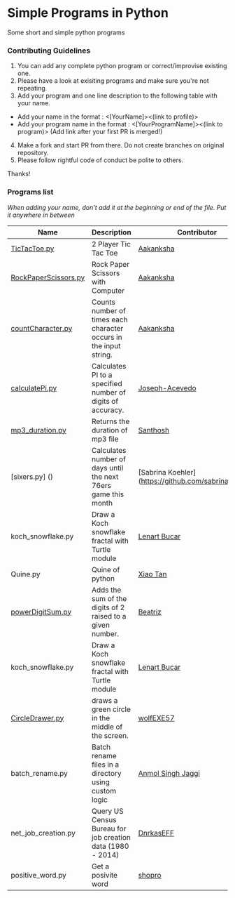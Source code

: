 # Simple Programs in Python
Some short and simple python programs

### Contributing Guidelines
1. You can add any complete python program or correct/improvise existing one.
2. Please have a look at exisiting programs and make sure you're not repeating.
3. Add your program and one line description to the following table with your name.
- Add your name in the format : <[YourName]><(link to profile)>
- Add your program name in the format : <[YourProgramName]><(link to program)>
(Add link after your first PR is merged!)
4. Make a fork and start PR from there. Do not create branches on original repository.
5. Please follow rightful code of conduct be polite to others.

Thanks!

### Programs list
*When adding your name, don't add it at the beginning or end of the file. Put it anywhere in between*

| Name | Description | Contributor |
| -------- | -------- | -------- |
| [TicTacToe.py](https://github.com/accakks/Simple-Programs-in-Python/blob/master/TicTacToe.py)   | 2 Player Tic Tac Toe    | [Aakanksha](https://github.com/accakks)     |
| [RockPaperScissors.py](https://github.com/accakks/Simple-Programs-in-Python/blob/master/RockPaperScissors.py)   | Rock Paper Scissors with Computer   | [Aakanksha](https://github.com/accakks)     |
| [countCharacter.py](https://github.com/accakks/Simple-Programs-in-Python/blob/master/countCharacter.py)   | Counts number of times each character occurs in the input string.    | [Aakanksha](https://github.com/accakks)     |
| [calculatePi.py](https://github.com/accakks/Simple-Programs-in-Python/blob/master/calculatePi.py)   | Calculates PI to a specified number of digits of accuracy.    | [Joseph-Acevedo](https://github.com/joseph-acevedo)     |
| [mp3_duration.py](https://github.com/srbilla/Simple-Programs-in-Python/blob/master/mp3_duration.py) | Returns the duration of mp3 file | [Santhosh](https://github.com/srbilla) |
[sixers.py] () | Calculates number of days until the next 76ers game this month | [Sabrina Koehler] (https://github.com/sabrinakoehler)|
|koch_snowflake.py | Draw a Koch snowflake fractal with Turtle module | [Lenart Bucar](https://github.com/LenartBucar)
|Quine.py | Quine of python | [Xiao Tan](https://github.com/tvytlx)
| [powerDigitSum.py](--)   | Adds the sum of the digits of 2 raised to a given number.    | [Beatriz](https://github.com/tris-rivers)     |
|koch_snowflake.py | Draw a Koch snowflake fractal with Turtle module | [Lenart Bucar](https://github.com/LenartBucar)
| [CircleDrawer.py](https://github.com/accakks/Simple-Programs-in-Python/blob/master/CircleDrawer.py)| draws a green circle in the middle of the screen. | [wolfEXE57](https://github.com/wolfEXE57)
|batch_rename.py | Batch rename files in a directory using custom logic | [Anmol Singh Jaggi](https://github.com/anmol-singh-jaggi)
|net_job_creation.py | Query US Census Bureau for job creation data (1980 - 2014) | [DnrkasEFF](https://github.com/DnrkasEFF)
|positive_word.py | Get a posivite word | [shopro](https://github.com/shopro)

